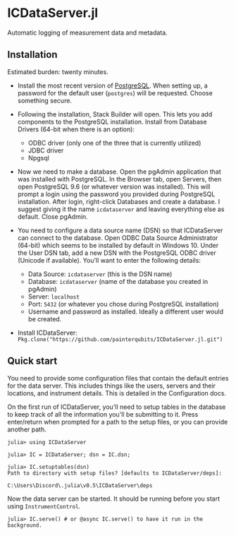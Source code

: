 
<a id='ICDataServer.jl-1'></a>

# ICDataServer.jl


Automatic logging of measurement data and metadata.


<a id='Installation-1'></a>

## Installation


Estimated burden: twenty minutes.


  * Install the most recent version of [PostgreSQL](https://www.postgresql.org/download/). When setting up, a password for the default user (`postgres`) will be requested. Choose something secure.
  * Following the installation, Stack Builder will open. This lets you add components to the PostgreSQL installation. Install from Database Drivers (64-bit when there is an option):

      * ODBC driver (only one of the three that is currently utilized)
      * JDBC driver
      * Npgsql


  * Now we need to make a database. Open the pgAdmin application that was installed with PostgreSQL. In the Browser tab, open Servers, then open PostgreSQL 9.6 (or whatever version was installed). This will prompt a login using the password you provided during PostgreSQL installation. After login, right-click Databases and create a database. I suggest giving it the name `icdataserver` and leaving everything else as default. Close pgAdmin.
  * You need to configure a data source name (DSN) so that ICDataServer can connect to the database. Open ODBC Data Source Administrator (64-bit) which seems to be installed by default in Windows 10. Under the User DSN tab, add a new DSN with the PostgreSQL ODBC driver (Unicode if available). You'll want to enter the following details:

      * Data Source: `icdataserver` (this is the DSN name)
      * Database: `icdataserver` (name of the database you created in pgAdmin)
      * Server: `localhost`
      * Port: `5432` (or whatever you chose during PostgreSQL installation)
      * Username and password as installed. Ideally a different user would be created.


  * Install ICDataServer: `Pkg.clone("https://github.com/painterqubits/ICDataServer.jl.git")`


<a id='Quick-start-1'></a>

## Quick start


You need to provide some configuration files that contain the default entries for the data server. This includes things like the users, servers and their locations, and instrument details. This is detailed in the Configuration docs.


On the first run of ICDataServer, you'll need to setup tables in the database to keep track of all the information you'll be submitting to it. Press enter/return when prompted for a path to the setup files, or you can provide another path.


```
julia> using ICDataServer

julia> IC = ICDataServer; dsn = IC.dsn;

julia> IC.setuptables(dsn)
Path to directory with setup files? [defaults to ICDataServer/deps]:

C:\Users\Discord\.julia\v0.5\ICDataServer\deps
```


Now the data server can be started. It should be running before you start using `InstrumentControl`.


```
julia> IC.serve() # or @async IC.serve() to have it run in the background.
```

